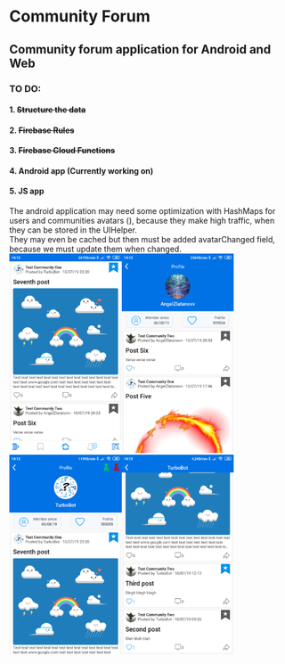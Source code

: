 # Community Forum
 
<h2>Community forum application for Android and Web</h2>
<h3>TO DO:</h3>
<h4>1. <strike>Structure the data</strike></h4>
<h4>2. <strike>Firebase Rules</strike></h4>
<h4>3. <strike>Firebase Cloud Functions</strike></h4>
<h4>4. Android app (Currently working on)</h4>
<h4>5. JS app</h4>
The android application may need some optimization with HashMaps for users and communities avatars (<String, String>), because they make high traffic, when they can be stored in the UIHelper.<br>
They may even be cached but then must be added avatarChanged field, because we must update them when changed.<br>
<div style="display: inline-block">
<img src="screen1.png" alt="First screen" width="40%"><img src="screen2.png" alt="First screen" width="40%"><br>
<img src="screen3.png" alt="First screen" width="40%"><img src="screen4.png" alt="First screen" width="40%">
</div>